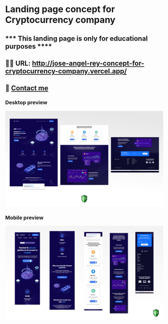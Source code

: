 # Landing page concept for Cryptocurrency company

## *** This landing page is only for educational purposes ****

## 🚀🚀 URL: http://jose-angel-rey-concept-for-cryptocurrency-company.vercel.app/

## 📧 [Contact me](dev.joseangel.rey@gmail.com) 

### Desktop preview
![Desktop design](/design/Desktop-preview.png)

### Mobile preview
![Mobile design](/design/Mobile-preview.png)

